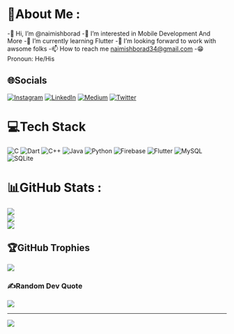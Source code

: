 # 💫About Me :
-👋 Hi, I’m @naimishborad
-👀 I’m interested in Mobile Development And More
-🌱 I’m currently learning Flutter
-💼 I’m looking forward to work with awsome folks
-📫 How to reach me naimishborad34@gmail.com
-😁 Pronoun: He/His

## 🌐Socials
[![Instagram](https://img.shields.io/badge/Instagram-%23E4405F.svg?logo=Instagram&logoColor=white)](https://instagram.com/naimish.borad) [![LinkedIn](https://img.shields.io/badge/LinkedIn-%230077B5.svg?logo=linkedin&logoColor=white)](https://linkedin.com/in/naimish-borad-55b757220) [![Medium](https://img.shields.io/badge/Medium-12100E?logo=medium&logoColor=white)](https://medium.com/@naimishborad) [![Twitter](https://img.shields.io/badge/Twitter-%231DA1F2.svg?logo=Twitter&logoColor=white)](https://twitter.com/naimishborad) 

# 💻Tech Stack
![C](https://img.shields.io/badge/c-%2300599C.svg?style=for-the-badge&logo=c&logoColor=white) ![Dart](https://img.shields.io/badge/dart-%230175C2.svg?style=for-the-badge&logo=dart&logoColor=white) ![C++](https://img.shields.io/badge/c++-%2300599C.svg?style=for-the-badge&logo=c%2B%2B&logoColor=white) ![Java](https://img.shields.io/badge/java-%23ED8B00.svg?style=for-the-badge&logo=java&logoColor=white) ![Python](https://img.shields.io/badge/python-3670A0?style=for-the-badge&logo=python&logoColor=ffdd54) ![Firebase](https://img.shields.io/badge/firebase-%23039BE5.svg?style=for-the-badge&logo=firebase) ![Flutter](https://img.shields.io/badge/Flutter-%2302569B.svg?style=for-the-badge&logo=Flutter&logoColor=white) ![MySQL](https://img.shields.io/badge/mysql-%2300f.svg?style=for-the-badge&logo=mysql&logoColor=white) ![SQLite](https://img.shields.io/badge/sqlite-%2307405e.svg?style=for-the-badge&logo=sqlite&logoColor=white)
# 📊GitHub Stats :
![](https://github-readme-stats.vercel.app/api?username=naimishborad&theme=dark&hide_border=false&include_all_commits=false&count_private=false)<br/>
![](https://github-readme-streak-stats.herokuapp.com/?user=naimishborad&theme=dark&hide_border=false)<br/>
![](https://github-readme-stats.vercel.app/api/top-langs/?username=naimishborad&theme=dark&hide_border=false&include_all_commits=false&count_private=false&layout=compact)

## 🏆GitHub Trophies
![](https://github-profile-trophy.vercel.app/?username=naimishborad&theme=radical&no-frame=false&no-bg=false&margin-w=4)

### ✍️Random Dev Quote
![](https://quotes-github-readme.vercel.app/api?type=vetical&theme=dark)

---
[![](https://visitcount.itsvg.in/api?id=naimishborad&icon=0&color=0)](https://visitcount.itsvg.in)
